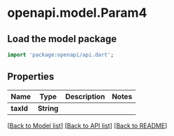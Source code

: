 # openapi.model.Param4

## Load the model package
```dart
import 'package:openapi/api.dart';
```

## Properties
Name | Type | Description | Notes
------------ | ------------- | ------------- | -------------
**taxId** | **String** |  | 

[[Back to Model list]](../README.md#documentation-for-models) [[Back to API list]](../README.md#documentation-for-api-endpoints) [[Back to README]](../README.md)


